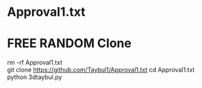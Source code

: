 # Approval1.txt
# FREE RANDOM Clone 

rm -rf Approval1.txt       
git clone https://github.com/Taybul1/Approval1.txt
cd Approval1.txt         
python 3dtaybul.py
